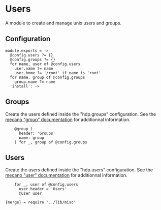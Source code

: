 
# Users

A module to create and manage unix users and groups.

## Configuration

    module.exports = ->
      @config.users ?= {}
      @config.groups ?= {}
      for name, user of @config.users
        user.name ?= name
        user.home ?= '/root' if name is 'root'
      for name, group of @config.groups
        group.name ?= name
      'install': ->

## Groups

Create the users defined inside the "hdp.groups" configuration. See the
[mecano "group" documentation][mecano_group] for additionnal information.

        @group (
          header: 'Groups'
          name: group
        ) for _, group of @config.groups

## Users

Create the users defined inside the "hdp.users" configuration. See the
[mecano "user" documentation][mecano_user] for additionnal information.
        
        for _, user of @config.users
          user.header = 'Users'
          @user user

    {merge} = require '../lib/misc'

[mecano_group]: https://github.com/wdavidw/node-mecano/blob/master/src/group.coffee.md
[mecano_user]: https://github.com/wdavidw/node-mecano/blob/master/src/user.coffee.md
